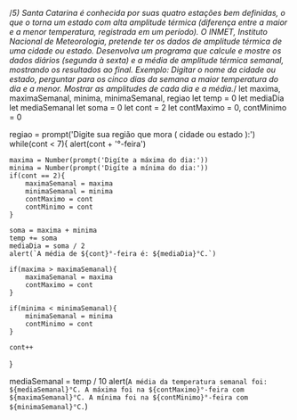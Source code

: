 /*5) Santa Catarina é conhecida por suas quatro estações bem definidas, o que o torna um estado com alta amplitude térmica (diferença entre a maior e a menor temperatura, registrada em um período). O INMET, Instituto Nacional de Meteorologia, pretende ter os dados de amplitude térmica de uma cidade ou estado. Desenvolva um programa que calcule e mostre os dados diários (segunda à sexta) e a média de amplitude térmica semanal, mostrando os resultados ao final. Exemplo: Digitar o nome da cidade ou estado, perguntar para os cinco dias da semana a maior temperatura do dia e a menor. Mostrar as amplitudes de cada dia e a média.*/
let maxima, maximaSemanal, minima, minimaSemanal, regiao
let temp = 0
let mediaDia
let mediaSemanal
let soma = 0
let cont = 2
let contMaximo = 0, contMinimo = 0

regiao = prompt('Digite sua região que mora ( cidade ou estado ):')
while(cont < 7){
    alert(cont + '°-feira')
    
    maxima = Number(prompt('Digíte a máxima do dia:'))
    minima = Number(prompt('Digíte a mínima do dia:'))
    if(cont == 2){
        maximaSemanal = maxima
        minimaSemanal = minima
        contMaximo = cont
        contMinimo = cont
    }
    
    soma = maxima + minima
    temp += soma
    mediaDia = soma / 2
    alert(`A média de ${cont}°-feira é: ${mediaDia}°C.`)
    
    if(maxima > maximaSemanal){
        maximaSemanal = maxima
        contMaximo = cont
    }
    
    if(minima < minimaSemanal){
        minimaSemanal = minima
        contMinimo = cont
    }
    
    cont++
}

mediaSemanal = temp / 10
alert(`A média da temperatura semanal foi: ${mediaSemanal}°C. A máxima foi na ${contMaximo}°-feira com ${maximaSemanal}°C. A mínima foi na ${contMinimo}°-feira com ${minimaSemanal}°C.`)

